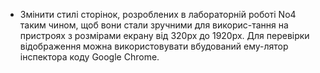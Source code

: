 - Змінити стилі сторінок, розроблених в лабораторній роботі No4 таким чином, щоб вони стали зручними для викорис-тання на пристроях з розмірами екрану від 320px до 1920px. Для перевірки відображення можна використовувати вбудований ему-лятор інспектора коду Google Chrome.
